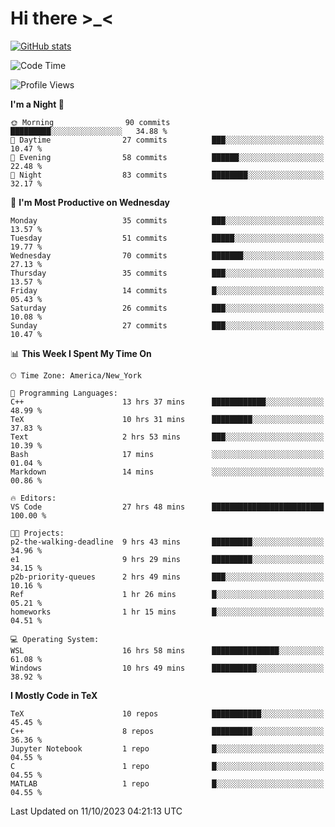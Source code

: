 # Hi there \>_<

[![GitHub stats](https://github-readme-stats.vercel.app/api?username=ARessegetesStery&show_icons=true&theme=transparent)](https://github.com/anuraghazra/github-readme-stats)

<!--START_SECTION:waka-->
![Code Time](http://img.shields.io/badge/Code%20Time-389%20hrs%2049%20mins-blue)

![Profile Views](http://img.shields.io/badge/Profile%20Views-1-blue)

**I'm a Night 🦉** 

```text
🌞 Morning                90 commits          █████████░░░░░░░░░░░░░░░░   34.88 % 
🌆 Daytime                27 commits          ███░░░░░░░░░░░░░░░░░░░░░░   10.47 % 
🌃 Evening                58 commits          ██████░░░░░░░░░░░░░░░░░░░   22.48 % 
🌙 Night                  83 commits          ████████░░░░░░░░░░░░░░░░░   32.17 % 
```
📅 **I'm Most Productive on Wednesday** 

```text
Monday                   35 commits          ███░░░░░░░░░░░░░░░░░░░░░░   13.57 % 
Tuesday                  51 commits          █████░░░░░░░░░░░░░░░░░░░░   19.77 % 
Wednesday                70 commits          ███████░░░░░░░░░░░░░░░░░░   27.13 % 
Thursday                 35 commits          ███░░░░░░░░░░░░░░░░░░░░░░   13.57 % 
Friday                   14 commits          █░░░░░░░░░░░░░░░░░░░░░░░░   05.43 % 
Saturday                 26 commits          ███░░░░░░░░░░░░░░░░░░░░░░   10.08 % 
Sunday                   27 commits          ███░░░░░░░░░░░░░░░░░░░░░░   10.47 % 
```


📊 **This Week I Spent My Time On** 

```text
🕑︎ Time Zone: America/New_York

💬 Programming Languages: 
C++                      13 hrs 37 mins      ████████████░░░░░░░░░░░░░   48.99 % 
TeX                      10 hrs 31 mins      █████████░░░░░░░░░░░░░░░░   37.83 % 
Text                     2 hrs 53 mins       ███░░░░░░░░░░░░░░░░░░░░░░   10.39 % 
Bash                     17 mins             ░░░░░░░░░░░░░░░░░░░░░░░░░   01.04 % 
Markdown                 14 mins             ░░░░░░░░░░░░░░░░░░░░░░░░░   00.86 % 

🔥 Editors: 
VS Code                  27 hrs 48 mins      █████████████████████████   100.00 % 

🐱‍💻 Projects: 
p2-the-walking-deadline  9 hrs 43 mins       █████████░░░░░░░░░░░░░░░░   34.96 % 
e1                       9 hrs 29 mins       █████████░░░░░░░░░░░░░░░░   34.15 % 
p2b-priority-queues      2 hrs 49 mins       ███░░░░░░░░░░░░░░░░░░░░░░   10.16 % 
Ref                      1 hr 26 mins        █░░░░░░░░░░░░░░░░░░░░░░░░   05.21 % 
homeworks                1 hr 15 mins        █░░░░░░░░░░░░░░░░░░░░░░░░   04.51 % 

💻 Operating System: 
WSL                      16 hrs 58 mins      ███████████████░░░░░░░░░░   61.08 % 
Windows                  10 hrs 49 mins      ██████████░░░░░░░░░░░░░░░   38.92 % 
```

**I Mostly Code in TeX** 

```text
TeX                      10 repos            ███████████░░░░░░░░░░░░░░   45.45 % 
C++                      8 repos             █████████░░░░░░░░░░░░░░░░   36.36 % 
Jupyter Notebook         1 repo              █░░░░░░░░░░░░░░░░░░░░░░░░   04.55 % 
C                        1 repo              █░░░░░░░░░░░░░░░░░░░░░░░░   04.55 % 
MATLAB                   1 repo              █░░░░░░░░░░░░░░░░░░░░░░░░   04.55 % 
```




 Last Updated on 11/10/2023 04:21:13 UTC
<!--END_SECTION:waka-->

